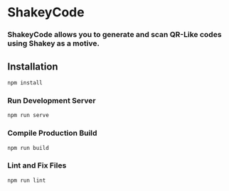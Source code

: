 # ShakeyCode
### ShakeyCode allows you to generate and scan QR-Like codes using Shakey as a motive.

## Installation
```
npm install
```

### Run Development Server
```
npm run serve
```

### Compile Production Build
```
npm run build
```

### Lint and Fix Files
```
npm run lint
```
